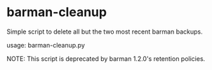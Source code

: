barman-cleanup
==============
Simple script to delete all but the two most recent barman backups.

usage: barman-cleanup.py <servername>

NOTE: This script is deprecated by barman 1.2.0's retention policies.
